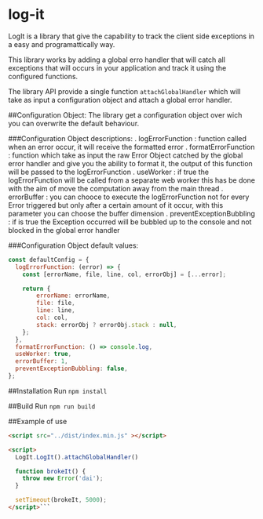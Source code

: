 # log-it
LogIt is a library that give the capability to track the client side exceptions in a easy and programattically way.

This library works by adding a global erro handler that will catch all exceptions that will
occurs in your application and track it using the configured functions.

The library API provide a single function ```attachGlobalHandler``` which will take as 
input a configuration object and attach a global error handler.

##Configuration Object:
The library get a configuration object over wich you can overwrite the default behaviour.

###Configuration Object descriptions:
. logErrorFunction <Function>: function called when an error occur, it will receive the formatted error
. formatErrorFunction <Function>: function which take as input the raw Error Object catched by the global error
handler and give you the ability to format it, the output of this function will be passed
to the logErrorFunction
. useWorker <boolean>: if true the logErrorFunction will be called from a separate web worker
this has be done with the aim of move the computation away from the main thread
. errorBuffer <number>: you can chooce to execute the logErrorFunction not for every 
Error triggered but only after a certain amount of it occur, with this parameter you can 
choose the buffer dimension
. preventExceptionBubbling <boolean>: if is true the Exception occurred will be bubbled up 
to the console and not blocked in the global error handler

###Configuration Object default values:
```javascript
const defaultConfig = {
  logErrorFunction: (error) => {
    const [errorName, file, line, col, errorObj] = [...error];

    return {
        errorName: errorName,
        file: file,
        line: line,
        col: col,
        stack: errorObj ? errorObj.stack : null,
    };
  },
  formatErrorFunction: () => console.log,
  useWorker: true,
  errorBuffer: 1,
  preventExceptionBubbling: false,
};
```

##Installation 
Run  ```npm install```

##Build
Run  ```npm run build```

##Example of use

```html
<script src="../dist/index.min.js" ></script>

<script>
  LogIt.LogIt().attachGlobalHandler()

  function brokeIt() {
    throw new Error('dai');
  }

  setTimeout(brokeIt, 5000);
</script>```
